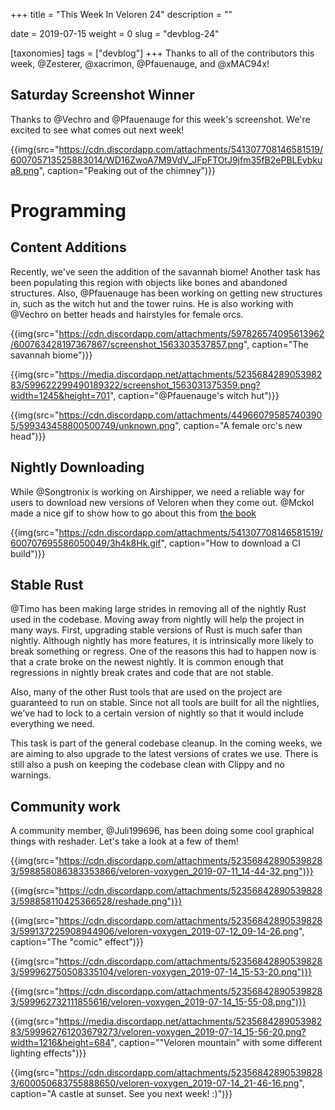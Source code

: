 +++
title = "This Week In Veloren 24"
description = ""

date = 2019-07-15
weight = 0
slug = "devblog-24"

[taxonomies]
tags = ["devblog"]
+++
Thanks to all of the contributors this week, @Zesterer, @xacrimon, @Pfauenauge, and @xMAC94x!

## Saturday Screenshot Winner

Thanks to @Vechro and @Pfauenauge for this week's screenshot. We're excited to see what comes out next week!

{{img(src="https://cdn.discordapp.com/attachments/541307708146581519/600705713525883014/WD16ZwoA7M9VdV_JFpFTOtJ9jfm35fB2ePBLEybkua8.png", caption="Peaking out of the chimney")}}

# Programming

## Content Additions

Recently, we've seen the addition of the savannah biome! Another task has been populating this region with objects like bones and abandoned structures. Also, @Pfauenauge has been working on getting new structures in, such as the witch hut and the tower ruins. He is also working with @Vechro on better heads and hairstyles for female orcs.

{{img(src="https://cdn.discordapp.com/attachments/597826574095613962/600763428197367867/screenshot_1563303537857.png", caption="The savannah biome")}}

{{img(src="https://media.discordapp.net/attachments/523568428905398283/599622299490189322/screenshot_1563031375359.png?width=1245&height=701", caption="@Pfauenauge's witch hut")}}

{{img(src="https://cdn.discordapp.com/attachments/449660795857403905/599343458800500749/unknown.png", caption="A female orc's new head")}}

## Nightly Downloading

While @Songtronix is working on Airshipper, we need a reliable way for users to download new versions of Veloren when they come out. @Mckol made a nice gif to show how to go about this from [the book](https://book.veloren.net/download/index.html)

{{img(src="https://cdn.discordapp.com/attachments/541307708146581519/600707695586050049/3h4k8Hk.gif", caption="How to download a CI build")}}

## Stable Rust

@Timo has been making large strides in removing all of the nightly Rust used in the codebase. Moving away from nightly will help the project in many ways. First, upgrading stable versions of Rust is much safer than nightly. Although nightly has more features, it is intrinsically more likely to break something or regress. One of the reasons this had to happen now is that a crate broke on the newest nightly. It is common enough that regressions in nightly break crates and code that are not stable.

Also, many of the other Rust tools that are used on the project are guaranteed to run on stable. Since not all tools are built for all the nightlies, we've had to lock to a certain version of nightly so that it would include everything we need.

This task is part of the general codebase cleanup. In the coming weeks, we are aiming to also upgrade to the latest versions of crates we use. There is still also a push on keeping the codebase clean with Clippy and no warnings.

## Community work

A community member, @Juli199696, has been doing some cool graphical things with reshader. Let's take a look at a few of them!

{{img(src="https://cdn.discordapp.com/attachments/523568428905398283/598858086383353866/veloren-voxygen_2019-07-11_14-44-32.png")}}

{{img(src="https://cdn.discordapp.com/attachments/523568428905398283/598858110425366528/reshade.png")}}

{{img(src="https://cdn.discordapp.com/attachments/523568428905398283/599137225908944906/veloren-voxygen_2019-07-12_09-14-26.png", caption="The "comic" effect")}}

{{img(src="https://cdn.discordapp.com/attachments/523568428905398283/599962750508335104/veloren-voxygen_2019-07-14_15-53-20.png")}}

{{img(src="https://cdn.discordapp.com/attachments/523568428905398283/599962732111855616/veloren-voxygen_2019-07-14_15-55-08.png")}}

{{img(src="https://media.discordapp.net/attachments/523568428905398283/599962761203679273/veloren-voxygen_2019-07-14_15-56-20.png?width=1216&height=684", caption=""Veloren mountain" with some different lighting effects")}}

{{img(src="https://cdn.discordapp.com/attachments/523568428905398283/600050683755888650/veloren-voxygen_2019-07-14_21-46-16.png", caption="A castle at sunset. See you next week! :)")}}
